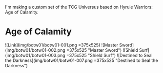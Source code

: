 I'm making a custom set of the TCG Universus based on Hyrule Warriors: Age of Calamity.

# Age of Calamity

![Link](img/botw01/botw01-001.png =375x525)
![Master Sword](img/botw01/botw01-002.png =375x525 "Master Sword") ![Shield Surf](img/botw01/botw01-003.png =375x525 "Shield Surf")
![Destined to Seal the Darkness](img/botw01/botw01-007.png =375x525 "Destined to Seal the Darkness")

